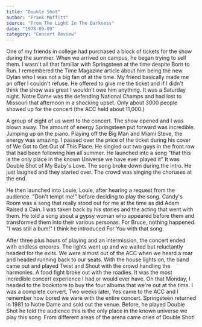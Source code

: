 ```yaml
---
title: "Double Shot"
author: "Frank Moffitt"
source: "From The Light In The Darkness"
date: "1978-09-09"
category: "Concert Review"
---
```


One of my friends in college had purchased a block of tickets for the show during the summer. When we arrived on campus, he began trying to sell them. I wasn't all that familiar with Springsteen at the time despite Born to Run. I remembered the Time Magazine article about him being the new Dylan who I was not a big fan of at the time. My friend basically made me an offer I couldn't refuse. He offered to give me the ticket and if I didn't think the show was great I wouldn't owe him anything. It was a Saturday night. Notre Dame was the defending National Champs and had lost to Missouri that afternoon in a shocking upset. Only about 3000 people showed up for the concert (the ACC held about 11,000.)

A group of eight of us went to the concert. The show opened and I was blown away. The amount of energy Springsteen put forward was incredible. Jumping up on the piano. Playing off the Big Man and Miami Steve, the energy was amazing. I passed over the price of the ticket during his cover of We Got to Get Out of This Place. He singled out two guys in the front row that had been following him all summer. He launched into a song "that this is the only place in the known Universe we have ever played it" It was Double Shot of My Baby's Love. The song broke down during the intro. He just laughed and they started over. The crowd was singing the choruses at the end.

He then launched into Louie, Louie, after hearing a request from the audience. "Don't tempt me!" before deciding to play the song. Candy's Room was a song that really stood out for me at the time as did Adam Raised a Cain. I was taken back by his stories and the acting that went with them. He told a song about a gypsy woman who appeared before them and transformed them into their various personas. For Bruce, nothing happened. "I was still a bum!" I think he introduced For You with that song.

After three plus hours of playing and an intermission, the concert ended with endless encores. The lights went up and we waited but reluctantly headed for the exits. We were almost out of the ACC when we heard a roar and headed running back to our seats. With the house lights on, the band came out and played Twist and Shout with the crowd handling the harmonies. A food fight broke out with the roadies. It was the most incredible concert experience I had or would ever have. On that Monday, I headed to the bookstore to buy the four albums that we're out at the time. I was a complete convert. Two weeks later, Yes came to the ACC and I remember how bored we were with the entire concert. Springsteen returned in 1981 to Notre Dame and sold out the venue. Before, he played Double Shot he told the audience this is the only place in the known universe we play this song. From different areas of the arena came cries of Double Shot!